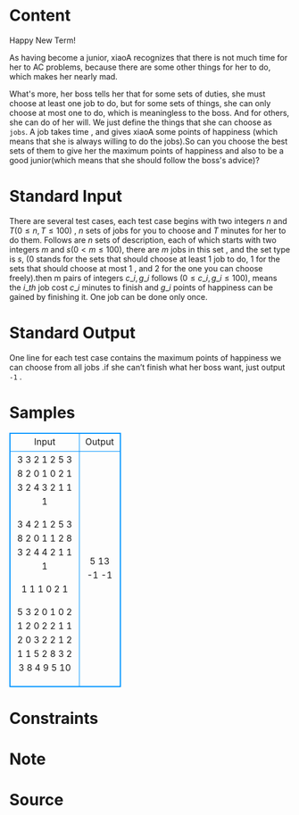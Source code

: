 
# Content

Happy New Term!

As having become a junior, xiaoA recognizes that there is not much time for her to AC problems, because there are some other things for her to do, which makes her nearly mad.

What's more, her boss tells her that for some sets of duties, she must choose at least one job to do, but for some sets of things, she can only choose at most one to do, which is meaningless to the boss. And for others, she can do of her will. We just define the things that she can choose as `jobs`. A job takes time , and gives xiaoA some points of happiness (which means that she is always willing to do the jobs).So can you choose the best sets of them to give her the maximum points of happiness and also to be a good junior(which means that she should follow the boss's advice)?

# Standard Input

There are several test cases, each test case begins with two integers $n$ and $T (0 \leq n,T \leq 100)$ , $n$ sets of jobs for you to choose and $T$ minutes for her to do them. Follows are $n$ sets of description, each of which starts with two integers $m$ and $s (0 < m \leq 100)$, there are $m$ jobs in this set , and the set type is $s$, ($0$ stands for the sets that should choose at least $1$ job to do, $1$ for the sets that should choose at most $1$ , and $2$ for the one you can choose freely).then m pairs of integers $c\_i,g\_i$ follows $(0 \leq c\_i,g\_i  \leq 100)$, means the $i\_{th}$ job cost $c\_i$ minutes to finish and $g\_i$ points of happiness can be gained by finishing it. One job can be done only once.

# Standard Output

One line for each test case contains the maximum points of happiness we can choose from all jobs .if she can’t finish what her boss want, just output `-1` .

# Samples

<style>
        table,table tr th, table tr td { border:1px solid #0094ff; }
        table { width: 200px; min-height: 25px; line-height: 25px; text-align: center; border-collapse: collapse;}   
    </style>
<table>
	<tr>
		<td>Input</td>
		<td>Output</td>
	</tr>
<tr><td>3 3
2 1
2 5
3 8
2 0
1 0
2 1
3 2
4 3
2 1
1 1

3 4
2 1
2 5
3 8
2 0
1 1
2 8
3 2
4 4
2 1
1 1

1 1
1 0
2 1

5 3
2 0
1 0
2 1
2 0
2 2
1 1
2 0
3 2
2 1
2 1
1 5
2 8
3 2
3 8
4 9
5 10</td><td>5
13
-1
-1</td></tr></table>


# Constraints



# Note



# Source


